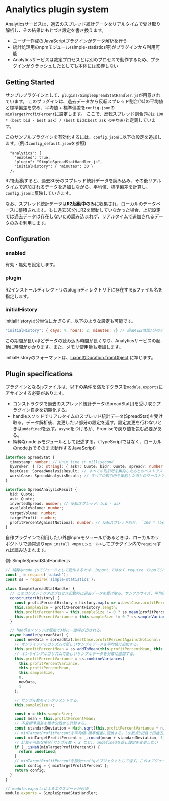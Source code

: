 # Analytics plugin system

Analyticsサービスは、過去のスプレッド統計データをリアルタイムで受け取り解析し、その結果にもとづき設定を書き換えます。

- ユーザー作成のJavaScriptプラグインがデータ解析を行う
- 統計処理用のnpmモジュール(simple-statistics等)がプラグインから利用可能
- Analyticsサービスは裁定プロセスとは別のプロセスで動作するため、プラグインがクラッシュしたとしても本体には影響しない

## Getting Started

サンプルプラグインとして、`plugins/SimpleSpreadStatHandler.js`が用意されています。
このプラグインは、過去データから反転スプレッド割合(%)の平均値と標準偏差を求め、平均値 + 標準偏差を`config.json`の`minTargetProfitPercent`に設定します。
ここで、反転スプレッド割合(%)は `100 * (best bid - best ask) / (best bidとbest ask の平均値)`と定義しています。

このサンプルプラグインを有効化するには、`config.json`に以下の設定を追加します。(例は`config_default.json`を参照)

```
  "analytics": {
    "enabled": true,
    "plugin": "SimpleSpreadStatHandler.js",
    "initialHistory": { "minutes": 30 }
  },
```

R2を起動すると、過去30分のスプレッド統計データを読み込み、その後リアルタイムで追加されるデータを追加しながら、平均値、標準偏差を計算し、`config.json`に反映していきます。

なお、スプレッド統計データは**R2起動中のみ**に収集され、ローカルのデータベースに蓄積されます。もし過去30分にR2を起動していなかった場合、上記設定では過去データは存在しないため読み込まれず、リアルタイムで追加されるデータのみを利用します。

## Configuration

### enabled

有効・無効を設定します。

### plugin

R2インストールディレクトリのpluginディレクトリ下に存在するjsファイル名を指定します。

### initialHistory

initialHistoryは分単位にかぎらず、以下のような設定も可能です。

```javascript
"initialHistory": { days: 4, hours: 2, minutes: 7} // 過去4日2時間7分のデータを読み込む
```

この期間が長いほどデータの読み込み時間が長くなり、Analyticsサービスの起動に時間がかかります。また、メモリ使用量も増加します。

initialHistoryのフォーマットは、[luxonのDuration.fromObject](https://moment.github.io/luxon/docs/class/src/duration.js~Duration.html) に準じます。

## Plugin specifications

プラグインとなるjsファイルは、以下の条件を満たすクラスを`module.exports`にアサインする必要があります。

- コンストラクタで過去のスプレッド統計データ(SpreadStat[])を受け取りプラグイン自身を初期化する。
- handleメソッドでリアルタイムのスプレッド統計データ(SpreadStat)を受け取る。データ解析後、変更したい部分の設定を返す。設定変更を行わないときは`undefined`を返す。`async`をつけるか、Promiseで戻り値を包む必要がある。
- 純粋なnode.jsモジュールとして記述する。(TypeScriptではなく、ローカルのnode.jsでそのまま動作するJavaScript)

```typescript
interface SpreadStat {
  timestamp: number; // Unix time in millisecond
  byBroker: { [x: string]: { ask?: Quote; bid?: Quote; spread?: number } }; // 各ブローカー(取引所)ごとのベストアスク、ベストビッド、スプレッド
  bestCase: SpreadAnalysisResult; // すべての取引所を集約したあとのベストアスク、ベストビッド等の情報。
  worstCase: SpreadAnalysisResult; // すべての取引所を集約したあとのワーストアスク、ワーストビッド等の情報。
}

interface SpreadAnalysisResult {
  bid: Quote;
  ask: Quote;
  invertedSpread: number; // 反転スプレッド。bid - ask
  availableVolume: number; 
  targetVolume: number;
  targetProfit: number;
  profitPercentAgainstNotional: number; // 反転スプレッド割合。 `100 * (best bid - best ask) / (best bidとbest ask の平均値)`
}
```

自作プラグインで利用したい外部npmモジュールがあるときは、ローカルのリポジトリで通常通り`npm install <npmモジュール>`してプラグイン内で`require`すれば読み込まれます。

例: SimpleSpreadStatHandler.js

```javascript
// 純粋なnode.jsモジュールとして動作するため、import ではなく require でnpmモジュールをロードする。
const _ = require('lodash');
const ss = require('simple-statistics');

class SimpleSpreadStatHandler {
  // このコンストラクタはプロセス起動時に過去データを受け取る。サンプルサイズ、平均値、分散を初期化する。
  constructor(history) {
    const profitPercentHistory = history.map(x => x.bestCase.profitPercentAgainstNotional);
    this.sampleSize = profitPercentHistory.length;
    this.profitPercentMean = this.sampleSize != 0 ? ss.mean(profitPercentHistory) : 0;
    this.profitPercentVariance = this.sampleSize != 0 ? ss.sampleVariance(profitPercentHistory) : 0;
  }

  // handleメソッドは既定で3秒に一度呼び出される。
  async handle(spreadStat) {
    const newData = spreadStat.bestCase.profitPercentAgainstNotional;
    // オンラインアルゴリズムで新しいサンプルデータを平均値に追加する。
    this.profitPercentMean = ss.addToMean(this.profitPercentMean, this.sampleSize, newData);
    // オンラインアルゴリズムで新しいサンプルデータを分散に追加する。
    this.profitPercentVariance = ss.combineVariances(
      this.profitPercentVariance,
      this.profitPercentMean,
      this.sampleSize,
      0,
      newData,
      1
    );

    // サンプル数をインクリメントする。
    this.sampleSize++;

    const n = this.sampleSize;
    const mean = this.profitPercentMean;
    // 不変標準偏差を標本分散から計算する。
    const standardDeviation = Math.sqrt(this.profitPercentVariance * n/(n-1));
    // minTargetProfitPercentを平均値+標準偏差に変換する。(小数点3桁目で四捨五入)
    const minTargetProfitPercent = _.round(mean + standardDeviation, 3);
    // 計算不可能な場合(サンプル数 < 2 など)、undefinedを返し設定を変更しない
    if (_.isNaN(minTargetProfitPercent)) {
      return undefined;
    }
    // minTargetProfitPercentを部分configオブジェクトとして返す。このオブジェクトがconfigにマージされる。
    const config = { minTargetProfitPercent };
    return config;
  }
}

// module.exportsによるエクスポートが必須
module.exports = SimpleSpreadStatHandler;
```
